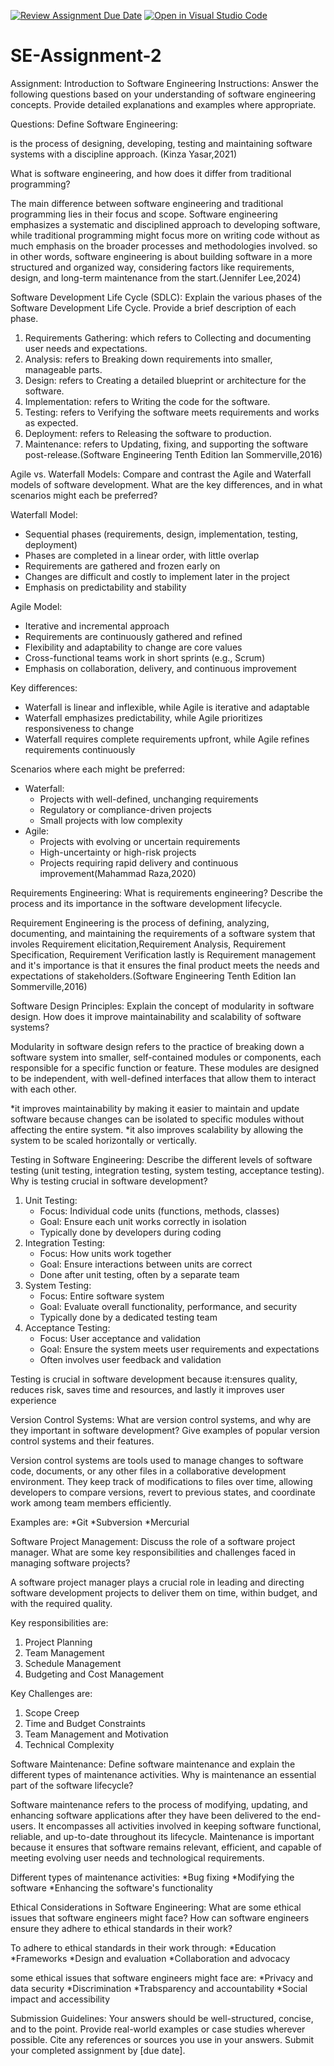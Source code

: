 [![Review Assignment Due Date](https://classroom.github.com/assets/deadline-readme-button-24ddc0f5d75046c5622901739e7c5dd533143b0c8e959d652212380cedb1ea36.svg)](https://classroom.github.com/a/-ucQIGTc)
[![Open in Visual Studio Code](https://classroom.github.com/assets/open-in-vscode-718a45dd9cf7e7f842a935f5ebbe5719a5e09af4491e668f4dbf3b35d5cca122.svg)](https://classroom.github.com/online_ide?assignment_repo_id=15240282&assignment_repo_type=AssignmentRepo)
# SE-Assignment-2
Assignment: Introduction to Software Engineering
Instructions:
Answer the following questions based on your understanding of software engineering concepts. Provide detailed explanations and examples where appropriate.

Questions:
Define Software Engineering:

is the process of designing, developing, testing and maintaining software systems with a discipline approach. (Kinza Yasar,2021)

What is software engineering, and how does it differ from traditional programming?

The main difference between software engineering and traditional programming lies in their focus and scope. Software engineering emphasizes a systematic and disciplined approach to developing software, while traditional programming might focus more on writing code without as much emphasis on the broader processes and methodologies involved. so in other words, software engineering is about building software in a more structured and organized way, considering factors like requirements, design, and long-term maintenance from the start.(Jennifer Lee,2024)

Software Development Life Cycle (SDLC):
Explain the various phases of the Software Development Life Cycle. Provide a brief description of each phase.

1. Requirements Gathering: which refers to Collecting and documenting user needs and expectations.
2. Analysis: refers to Breaking down requirements into smaller, manageable parts.
3. Design: refers to Creating a detailed blueprint or architecture for the software.
4. Implementation: refers to Writing the code for the software.
5. Testing: refers to Verifying the software meets requirements and works as expected.
6. Deployment: refers to Releasing the software to production.
7. Maintenance: refers to Updating, fixing, and supporting the software post-release.(Software Engineering
Tenth Edition
Ian Sommerville,2016)

Agile vs. Waterfall Models:
Compare and contrast the Agile and Waterfall models of software development. What are the key differences, and in what scenarios might each be preferred?

Waterfall Model:
- Sequential phases (requirements, design, implementation, testing, deployment)
- Phases are completed in a linear order, with little overlap
- Requirements are gathered and frozen early on
- Changes are difficult and costly to implement later in the project
- Emphasis on predictability and stability

Agile Model:
- Iterative and incremental approach
- Requirements are continuously gathered and refined
- Flexibility and adaptability to change are core values
- Cross-functional teams work in short sprints (e.g., Scrum)
- Emphasis on collaboration, delivery, and continuous improvement

Key differences:
- Waterfall is linear and inflexible, while Agile is iterative and adaptable
- Waterfall emphasizes predictability, while Agile prioritizes responsiveness to change
- Waterfall requires complete requirements upfront, while Agile refines requirements continuously

Scenarios where each might be preferred:
- Waterfall:
    - Projects with well-defined, unchanging requirements
    - Regulatory or compliance-driven projects
    - Small projects with low complexity
- Agile:
    - Projects with evolving or uncertain requirements
    - High-uncertainty or high-risk projects
    - Projects requiring rapid delivery and continuous improvement(Mahammad Raza,2020)

Requirements Engineering:
What is requirements engineering? Describe the process and its importance in the software development lifecycle.

Requirement Engineering  is the process of defining, analyzing, documenting, and maintaining the requirements of a software system that involes Requirement elicitation,Requirement Analysis, Requirement Specification, Requirement Verification lastly is Requirement management and it's importance is that it ensures the final product meets the needs and expectations of stakeholders.(Software Engineering
Tenth Edition
Ian Sommerville,2016)


Software Design Principles:
Explain the concept of modularity in software design. How does it improve maintainability and scalability of software systems?

Modularity in software design refers to the practice of breaking down a software system into smaller, self-contained modules or components, each responsible for a specific function or feature. These modules are designed to be independent, with well-defined interfaces that allow them to interact with each other.

*it improves maintainability by making it easier to maintain and update software because changes can be isolated to specific modules without affecting the entire system.
*it also improves scalability by allowing the system to be scaled horizontally or vertically.

Testing in Software Engineering:
Describe the different levels of software testing (unit testing, integration testing, system testing, acceptance testing). Why is testing crucial in software development?

1. Unit Testing:
    - Focus: Individual code units (functions, methods, classes)
    - Goal: Ensure each unit works correctly in isolation
    - Typically done by developers during coding
2. Integration Testing:
    - Focus: How units work together
    - Goal: Ensure interactions between units are correct
    - Done after unit testing, often by a separate team
3. System Testing:
    - Focus: Entire software system
    - Goal: Evaluate overall functionality, performance, and security
    - Typically done by a dedicated testing team
4. Acceptance Testing:
    - Focus: User acceptance and validation
    - Goal: Ensure the system meets user requirements and expectations
    - Often involves user feedback and validation

Testing is crucial in software development because it:ensures quality, reduces risk, saves time and resources, and lastly it improves user experience


Version Control Systems:
What are version control systems, and why are they important in software development? Give examples of popular version control systems and their features.

Version control systems are tools used to manage changes to software code, documents, or any other files in a collaborative development environment. They keep track of modifications to files over time, allowing developers to compare versions, revert to previous states, and coordinate work among team members efficiently.

Examples are:
*Git
*Subversion
*Mercurial

Software Project Management:
Discuss the role of a software project manager. What are some key responsibilities and challenges faced in managing software projects?

 A software project manager plays a crucial role in leading and directing software development projects to deliver them on time, within budget, and with the required quality.

Key responsibilities are:
1. Project Planning
2. Team Management
3. Schedule Management
4. Budgeting and Cost Management

Key Challenges are:
1. Scope Creep
2. Time and Budget Constraints
3. Team Management and Motivation
4. Technical Complexity



Software Maintenance:
Define software maintenance and explain the different types of maintenance activities. Why is maintenance an essential part of the software lifecycle?

Software maintenance refers to the process of modifying, updating, and enhancing software applications after they have been delivered to the end-users. It encompasses all activities involved in keeping software functional, reliable, and up-to-date throughout its lifecycle. Maintenance is important because it ensures that software remains relevant, efficient, and capable of meeting evolving user needs and technological requirements.

Different types of maintenance activities:
*Bug fixing
*Modifying the software
*Enhancing the software's functionality

Ethical Considerations in Software Engineering:
What are some ethical issues that software engineers might face? How can software engineers ensure they adhere to ethical standards in their work?

To adhere to ethical standards in their work through:
*Education
*Frameworks
*Design and evaluation
*Collaboration and advocacy

some ethical issues that software engineers might face are:
*Privacy and data security
*Discrimination
*Trabsparency and accountability
*Social impact and accessibility

Submission Guidelines:
Your answers should be well-structured, concise, and to the point.
Provide real-world examples or case studies wherever possible.
Cite any references or sources you use in your answers.
Submit your completed assignment by [due date].
